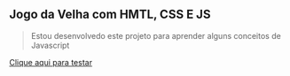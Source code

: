 ## Jogo da Velha com HMTL, CSS E JS

> Estou desenvolvedo este projeto para aprender alguns conceitos de Javascript

[Clique aqui para testar](https://youngc0de.github.io/hashjs/)

